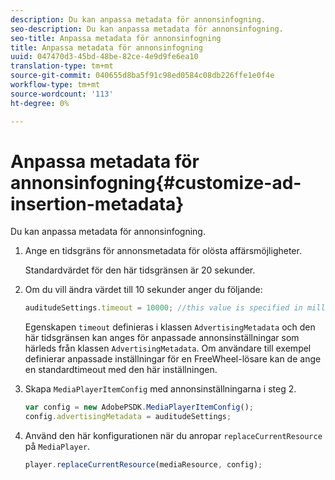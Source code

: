 ```yaml
---
description: Du kan anpassa metadata för annonsinfogning.
seo-description: Du kan anpassa metadata för annonsinfogning.
seo-title: Anpassa metadata för annonsinfogning
title: Anpassa metadata för annonsinfogning
uuid: 047470d3-45bd-48be-82ce-4e9d9fe6ea10
translation-type: tm+mt
source-git-commit: 040655d8ba5f91c98ed0584c08db226ffe1e0f4e
workflow-type: tm+mt
source-wordcount: '113'
ht-degree: 0%

---
```



# Anpassa metadata för annonsinfogning{#customize-ad-insertion-metadata}

Du kan anpassa metadata för annonsinfogning.

1. Ange en tidsgräns för annonsmetadata för olösta affärsmöjligheter.

   Standardvärdet för den här tidsgränsen är 20 sekunder.
1. Om du vill ändra värdet till 10 sekunder anger du följande:

   ```js
   auditudeSettings.timeout = 10000; //this value is specified in milliseconds
   ```

   Egenskapen `timeout` definieras i klassen `AdvertisingMetadata` och den här tidsgränsen kan anges för anpassade annonsinställningar som härleds från klassen `AdvertisingMetadata`. Om användare till exempel definierar anpassade inställningar för en FreeWheel-lösare kan de ange en standardtimeout med den här inställningen.

1. Skapa `MediaPlayerItemConfig` med annonsinställningarna i steg 2.

   ```js
   var config = new AdobePSDK.MediaPlayerItemConfig(); 
   config.advertisingMetadata = auditudeSettings;
   ```

1. Använd den här konfigurationen när du anropar `replaceCurrentResource` på `MediaPlayer`.

   ```js
   player.replaceCurrentResource(mediaResource, config);
   ```

